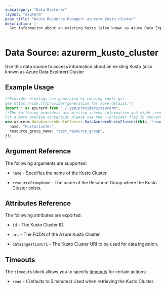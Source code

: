 ```yaml
---
subcategory: "Data Explorer"
layout: "azurerm"
page_title: "Azure Resource Manager: azurerm_kusto_cluster"
description: |-
  Get information about an existing Kusto (also known as Azure Data Explorer) Cluster
---
```


# Data Source: azurerm\_kusto\_cluster

Use this data source to access information about an existing Kusto (also known as Azure Data Explorer) Cluster

## Example Usage

```typescript
/*Provider bindings are generated by running cdktf get.
See https://cdk.tf/provider-generation for more details.*/
import * as azurerm from "./.gen/providers/azurerm";
/*The following providers are missing schema information and might need manual adjustments to synthesize correctly: azurerm.
For a more precise conversion please use the --provider flag in convert.*/
new azurerm.dataAzurermKustoCluster.DataAzurermKustoCluster(this, "example", {
  name: "kustocluster",
  resource_group_name: "test_resource_group",
});

```

## Argument Reference

The following arguments are supported:

*   `name` - Specifies the name of the Kusto Cluster.

*   `resourceGroupName` - The name of the Resource Group where the Kusto Cluster exists.

## Attributes Reference

The following attributes are exported:

*   `id` - The Kusto Cluster ID.

*   `uri` - The FQDN of the Azure Kusto Cluster.

*   `dataIngestionUri` - The Kusto Cluster URI to be used for data ingestion.

## Timeouts

The `timeouts` block allows you to specify [timeouts](https://www.terraform.io/language/resources/syntax#operation-timeouts) for certain actions:

* `read` - (Defaults to 5 minutes) Used when retrieving the Kusto Cluster.
